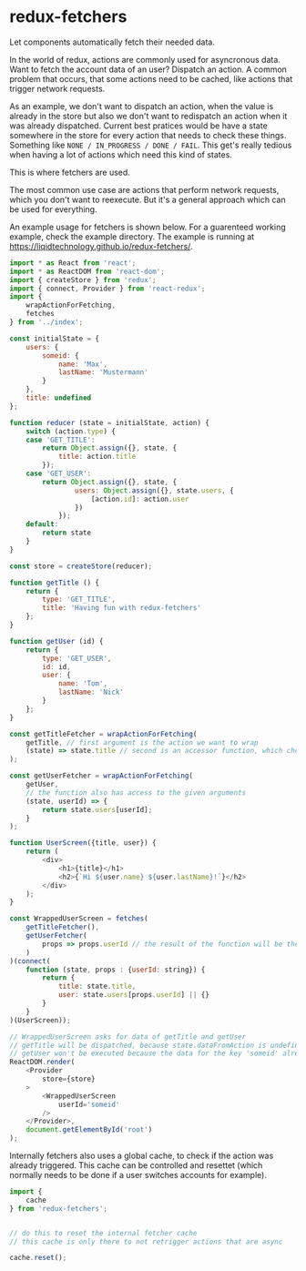 # redux-fetchers
Let components automatically fetch their needed data.

In the world of redux, actions are commonly used for asyncronous data.
Want to fetch the account data of an user? Dispatch an action.
A common problem that occurs, that some actions need to be cached, like actions that trigger network requests.


As an example, we don't want to dispatch an action, when the value is already in the store but also
we don't want to redispatch an action when it was already dispatched.
Current best pratices would be have a state somewhere in the store for every action that needs to check these things.
Something like `NONE / IN_PROGRESS / DONE / FAIL`.
This get's really tedious when having a lot of actions which need this kind of states.

This is where fetchers are used.

The most common use case are actions that perform network requests, which you don't want to reexecute.
But it's a general approach which can be used for everything.


An example usage for fetchers is shown below. For a guarenteed working example, check the example directory.
The example is running at https://liqidtechnology.github.io/redux-fetchers/.

```js
import * as React from 'react';
import * as ReactDOM from 'react-dom';
import { createStore } from 'redux';
import { connect, Provider } from 'react-redux';
import {
    wrapActionForFetching,
    fetches
} from '../index';

const initialState = {
    users: {
        someid: {
            name: 'Max',
            lastName: 'Mustermann'
        }
    },
    title: undefined
};

function reducer (state = initialState, action) {
    switch (action.type) {
    case 'GET_TITLE':
        return Object.assign({}, state, {
            title: action.title
        });
    case 'GET_USER':
        return Object.assign({}, state, {
                users: Object.assign({}, state.users, {
                    [action.id]: action.user
                })
            });
    default:
        return state
    }
}

const store = createStore(reducer);

function getTitle () {
    return {
        type: 'GET_TITLE',
        title: 'Having fun with redux-fetchers'
    };
}

function getUser (id) {
    return {
        type: 'GET_USER',
        id: id,
        user: {
            name: 'Tom',
            lastName: 'Nick'
        }
    };
}

const getTitleFetcher = wrapActionForFetching(
    getTitle, // first argument is the action we want to wrap
    (state) => state.title // second is an accessor function, which checks if the data is there
);

const getUserFetcher = wrapActionForFetching(
    getUser,
    // the function also has access to the given arguments
    (state, userId) => {
        return state.users[userId];
    }
);

function UserScreen({title, user}) {
    return (
        <div>
            <h1>{title}</h1>
            <h2>{`Hi ${user.name} ${user.lastName}!`}</h2>
        </div>
    );
}

const WrappedUserScreen = fetches(
    getTitleFetcher(),
    getUserFetcher(
        props => props.userId // the result of the function will be the argument of getUser
    )
)(connect(
    function (state, props : {userId: string}) {
        return {
            title: state.title,
            user: state.users[props.userId] || {}
        }
    }
)(UserScreen));

// WrappedUserScreen asks for data of getTitle and getUser
// getTitle will be dispatched, because state.dataFromAction is undefined
// getUser won't be executed because the data for the key 'someid' already exsists
ReactDOM.render(
    <Provider
        store={store}
    >
        <WrappedUserScreen
            userId='someid'
        />
    </Provider>,
    document.getElementById('root')
);
```

Internally fetchers also uses a global cache, to check if the action was already triggered.
This cache can be controlled and resettet (which normally needs to be done if a user switches accounts for example).

```js
import {
    cache
} from 'redux-fetchers';


// do this to reset the internal fetcher cache
// this cache is only there to not retrigger actions that are async

cache.reset();
```
